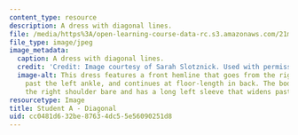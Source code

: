 ```yaml
---
content_type: resource
description: A dress with diagonal lines.
file: /media/https%3A/open-learning-course-data-rc.s3.amazonaws.com/21m-732-beginning-costume-design-and-construction-fall-2008/cc0481d632be87634dc55e56090251d8_diagonal1.jpg
file_type: image/jpeg
image_metadata:
  caption: A dress with diagonal lines.
  credit: 'Credit: Image courtesy of Sarah Slotznick. Used with permission.'
  image-alt: This dress features a front hemline that goes from the right thigh to
    past the left ankle, and continues at floor-length in back. The bodice leaves
    the right shoulder bare and has a long left sleeve that widens past the elbow.
resourcetype: Image
title: Student A - Diagonal
uid: cc0481d6-32be-8763-4dc5-5e56090251d8
---
```

